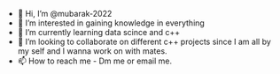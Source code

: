- 👋 Hi, I’m @mubarak-2022
- 👀 I’m interested in gaining knowledge in everything 
- 🌱 I’m currently learning data scince and c++
- 💞️ I’m looking to collaborate on different c++ projects since I am all by my self and I wanna work on with mates.
- 📫 How to reach me - Dm me or email me.

<!---
mubarak-2022/mubarak-2022 is a ✨ special ✨ repository because its `README.md` (this file) appears on your GitHub profile.
You can click the Preview link to take a look at your changes.
--->
